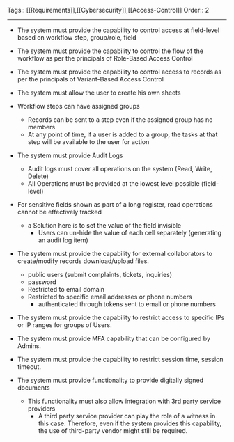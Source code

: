 Tags:: [[Requirements]],[[Cybersecurity]],[[Access-Control]]
Order:: 2
_________________
- The system must provide the capability to control access at field-level based on workflow step, group/role, field
- The system must provide the capability to control the flow of the workflow as per the principals of Role-Based Access Control
- The system must provide the capability to control access to records as per the principals of Variant-Based Access Control
- The system must allow the user to create his own sheets
- Workflow steps can have assigned groups
	- Records can be sent to a step even if the assigned group has no members
	- At any point of time, if a user is added to a group, the tasks at that step will be available to the user for action

- The system must provide Audit Logs
	- Audit logs must cover all operations on the system (Read, Write, Delete)
	- All Operations must be provided at the lowest level possible (field-level)

- For sensitive fields shown as part of a long register, read operations cannot be effectively tracked
	- a Solution here is to set the value of the field invisible
		- Users can un-hide the value of each cell separately (generating an audit log item)

- The system must provide the capability for external collaborators to create/modify records download/upload files.
	- public users (submit complaints, tickets, inquiries)
	- password
	- Restricted to email domain
	- Restricted to specific email addresses or phone numbers
		- authenticated through tokens sent to email or phone numbers

- The system must provide the capability to restrict access to specific IPs or IP ranges for groups of Users.
- The system must provide MFA capability that can be configured by Admins.
- The system must provide the capability to restrict session time, session timeout.



- The system must provide functionality to provide digitally signed documents
	- This functionality must also allow integration with 3rd party service providers
		- A third party service provider can play the role of a witness in this case. Therefore, even if the system provides this capability, the use of third-party vendor might still be required.
